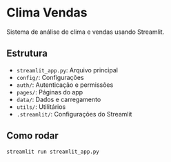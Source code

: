 # Clima Vendas

Sistema de análise de clima e vendas usando Streamlit.

## Estrutura

- `streamlit_app.py`: Arquivo principal
- `config/`: Configurações
- `auth/`: Autenticação e permissões
- `pages/`: Páginas do app
- `data/`: Dados e carregamento
- `utils/`: Utilitários
- `.streamlit/`: Configurações do Streamlit

## Como rodar

```bash
streamlit run streamlit_app.py
```
